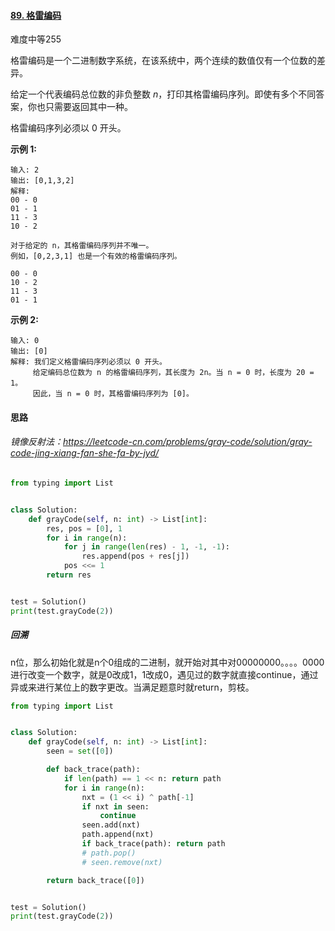 #### [89. 格雷编码](https://leetcode-cn.com/problems/gray-code/)

难度中等255

格雷编码是一个二进制数字系统，在该系统中，两个连续的数值仅有一个位数的差异。

给定一个代表编码总位数的非负整数 *n*，打印其格雷编码序列。即使有多个不同答案，你也只需要返回其中一种。

格雷编码序列必须以 0 开头。

 

**示例 1:**

```
输入: 2
输出: [0,1,3,2]
解释:
00 - 0
01 - 1
11 - 3
10 - 2

对于给定的 n，其格雷编码序列并不唯一。
例如，[0,2,3,1] 也是一个有效的格雷编码序列。

00 - 0
10 - 2
11 - 3
01 - 1
```

**示例 2:**

```
输入: 0
输出: [0]
解释: 我们定义格雷编码序列必须以 0 开头。
     给定编码总位数为 n 的格雷编码序列，其长度为 2n。当 n = 0 时，长度为 20 = 1。
     因此，当 n = 0 时，其格雷编码序列为 [0]。
```





#### 思路

###### 镜像反射法：https://leetcode-cn.com/problems/gray-code/solution/gray-code-jing-xiang-fan-she-fa-by-jyd/

```python
from typing import List


class Solution:
    def grayCode(self, n: int) -> List[int]:
        res, pos = [0], 1
        for i in range(n):
            for j in range(len(res) - 1, -1, -1):
                res.append(pos + res[j])
            pos <<= 1
        return res


test = Solution()
print(test.grayCode(2))

```

##### 回溯

n位，那么初始化就是n个0组成的二进制，就开始对其中对00000000。。。。0000进行改变一个数字，就是0改成1，1改成0，遇见过的数字就直接continue，通过异或来进行某位上的数字更改。当满足题意时就return，剪枝。

```python
from typing import List


class Solution:
    def grayCode(self, n: int) -> List[int]:
        seen = set([0])

        def back_trace(path):
            if len(path) == 1 << n: return path
            for i in range(n):
                nxt = (1 << i) ^ path[-1]
                if nxt in seen:
                    continue
                seen.add(nxt)
                path.append(nxt)
                if back_trace(path): return path
                # path.pop()
                # seen.remove(nxt)

        return back_trace([0])


test = Solution()
print(test.grayCode(2))

```

